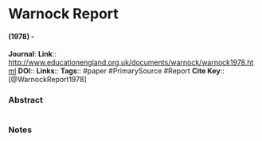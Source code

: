 # Warnock Report
#### (1978) - 
**Journal**: 
**Link**:: http://www.educationengland.org.uk/documents/warnock/warnock1978.html
**DOI**:: 
**Links**:: 
**Tags**:: #paper #PrimarySource #Report
**Cite Key**:: [@WarnockReport1978]

### Abstract

```

```

### Notes


